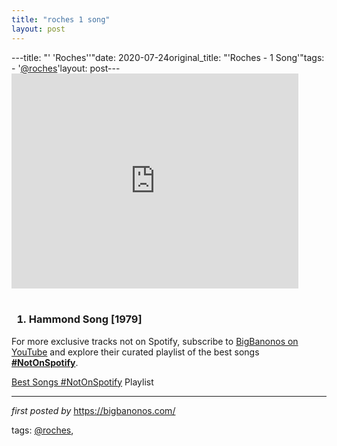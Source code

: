```yaml
---
title: "roches 1 song"
layout: post
---
```

---title: "' 'Roches''"date: 2020-07-24original_title: "'Roches - 1 Song'"tags:  - '[@roches](/tags/roches/)'layout: post---<iframe allowfullscreen="" frameborder="0" height="344" src="https://www.youtube.com/embed/EA-U5H4VoX8" width="459"></iframe><br /><br /><h3><ol><li>Hammond Song [1979]</li></ol></h3><!--Subscribe and Playlist Links--><div>    <p>For more exclusive tracks not on Spotify, subscribe to <a href="https://www.youtube.com/[@BigBanonos](/tags/BigBanonos/)" target="_blank">BigBanonos on YouTube</a> and explore their curated playlist of the best songs <strong>[#NotOnSpotify](/tags/NotOnSpotify/)</strong>.</p>    <p><a href="https://www.youtube.com/playlist?list=PLtuNtuTatqI0kFahUCbtbfenC_ET5O_tr" target="_blank">Best Songs [#NotOnSpotify](/tags/NotOnSpotify/) Playlist<br /></a></p></div><hr /><p><em>first posted by</em> <a href="https://bigbanonos.com/" rel="noopener" target="_new">https://bigbanonos.com/</a></p><p>tags: [@roches](/tags/roches/),</p>